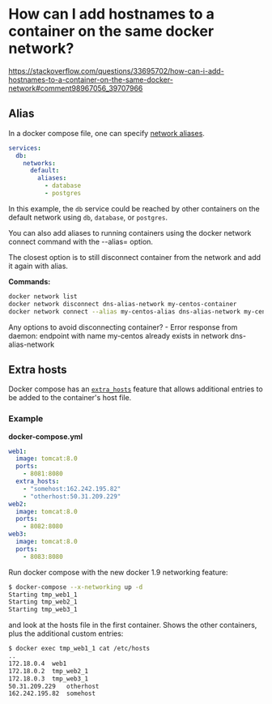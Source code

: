 # How can I add hostnames to a container on the same docker network? #
https://stackoverflow.com/questions/33695702/how-can-i-add-hostnames-to-a-container-on-the-same-docker-network#comment98967056_39707966

## Alias
In a docker compose file, one can specify [network aliases](https://docs.docker.com/compose/compose-file/#aliases).

``` yml
services:
  db:
    networks:
      default:
        aliases:
          - database
          - postgres
```          
In this example, the `db` service could be reached by other containers on the default network using `db`, `database`, or `postgres`.

You can also add aliases to running containers using the docker network connect command with the --alias= option.

The closest option  is to still disconnect container from the network and add it again with alias.

**Commands:**
``` bash
docker network list 
docker network disconnect dns-alias-network my-centos-container
docker network connect --alias my-centos-alias dns-alias-network my-centos-container . 
``` 
Any options to avoid disconnecting container? - Error response from daemon: endpoint with name my-centos already exists in network dns-alias-network

## Extra hosts
Docker compose has an [`extra_hosts`](https://docs.docker.com/compose/compose-file/#extra-hosts) feature that allows additional entries to be added to the container's host file.
### Example
**docker-compose.yml**
``` yml
web1:
  image: tomcat:8.0
  ports:
    - 8081:8080
  extra_hosts:
    - "somehost:162.242.195.82"
    - "otherhost:50.31.209.229"
web2:
  image: tomcat:8.0
  ports:
    - 8082:8080
web3:
  image: tomcat:8.0
  ports:
    - 8083:8080
```    

Run docker compose with the new docker 1.9 networking feature:

``` bash
$ docker-compose --x-networking up -d
Starting tmp_web1_1
Starting tmp_web2_1
Starting tmp_web3_1
```
and look at the hosts file in the first container. Shows the other containers, plus the additional custom entries:
``` bash
$ docker exec tmp_web1_1 cat /etc/hosts 
..
172.18.0.4  web1
172.18.0.2  tmp_web2_1
172.18.0.3  tmp_web3_1
50.31.209.229   otherhost
162.242.195.82  somehost
```
